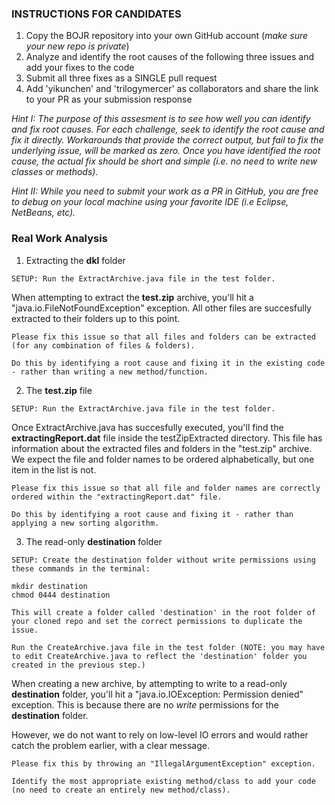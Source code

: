 ### INSTRUCTIONS FOR CANDIDATES
1. Copy the BOJR repository into your own GitHub account (*make sure your new repo is private*)
2. Analyze and identify the root causes of the following three issues and add your fixes to the code 
3. Submit all three fixes as a SINGLE pull request
4. Add 'yikunchen' and 'trilogymercer' as collaborators and share the link to your PR as your submission response

*Hint I: The purpose of this assesment is to see how well you can identify and fix root causes. For each challenge, seek to identify the root cause and fix it directly. Workarounds that provide the correct output, but fail to fix the underlying issue, will be marked as zero. Once you have identified the root cause, the actual fix should be short and simple (i.e. no need to write new classes or methods).*

*Hint II: While you need to submit your work as a PR in GitHub, you are free to debug on your local machine using your favorite IDE (i.e Eclipse, NetBeans, etc).*


### Real Work Analysis
1. Extracting the **dkl** folder

```SETUP: Run the ExtractArchive.java file in the test folder.```

When attempting to extract the **test.zip** archive, you'll hit a "java.io.FileNotFoundException" exception. All other files are succesfully extracted to their folders up to this point. 

```
Please fix this issue so that all files and folders can be extracted (for any combination of files & folders). 

Do this by identifying a root cause and fixing it in the existing code - rather than writing a new method/function.
```

2.  The **test.zip** file

```SETUP: Run the ExtractArchive.java file in the test folder.```

Once ExtractArchive.java has succesfully executed, you'll find the **extractingReport.dat** file inside the testZipExtracted directory. This file has information about the extracted files and folders in the "test.zip" archive. We expect the file and folder names to be ordered alphabetically, but one item in the list is not. 

```
Please fix this issue so that all file and folder names are correctly ordered within the "extractingReport.dat" file. 

Do this by identifying a root cause and fixing it - rather than applying a new sorting algorithm.
```

3.  The read-only **destination** folder

```
SETUP: Create the destination folder without write permissions using these commands in the terminal:

mkdir destination
chmod 0444 destination

This will create a folder called 'destination' in the root folder of your cloned repo and set the correct permissions to duplicate the issue. 

Run the CreateArchive.java file in the test folder (NOTE: you may have to edit CreateArchive.java to reflect the 'destination' folder you created in the previous step.)
```

When creating a new archive, by attempting to write to a read-only **destination** folder, you'll hit a "java.io.IOException: Permission denied" exception. This is because there are no *write* permissions for the **destination** folder.

However, we do not want to rely on low-level IO errors and would rather catch the problem earlier, with a clear message. 

```
Please fix this by throwing an "IllegalArgumentException" exception. 

Identify the most appropriate existing method/class to add your code (no need to create an entirely new method/class).
```
